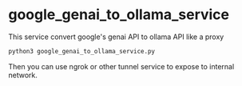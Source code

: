 # google_genai_to_ollama_service

This service convert google's genai API to ollama API like a proxy

```python
python3 google_genai_to_ollama_service.py
```

Then you can use ngrok or other tunnel service to expose to internal network.
